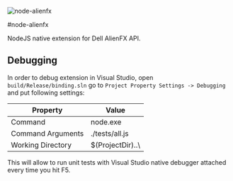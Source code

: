![node-alienfx](https://cloud.githubusercontent.com/assets/2787454/4907835/c203d0e2-6464-11e4-8895-a855b1fc9897.jpg "node-alienfx")

#node-alienfx

NodeJS native extension for Dell AlienFX API.

## Debugging
In order to debug extension in Visual Studio, open ```build/Release/binding.sln``` go to ```Project Property Settings -> Debugging``` and put following settings:

| Property          | Value                                                |
| ----------------- |------------------------------------------------------|
| Command           | node.exe                                             |
| Command Arguments | ./tests/all.js                                       |
| Working Directory | $(ProjectDir)..\                                     |


This will allow to run unit tests with Visual Studio native debugger attached every time you hit F5.
